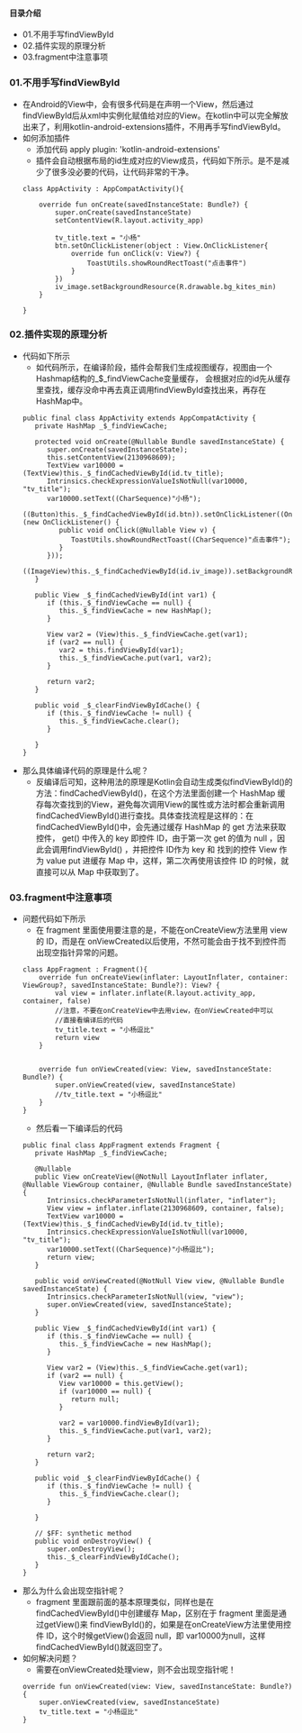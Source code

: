 #### 目录介绍
- 01.不用手写findViewById
- 02.插件实现的原理分析
- 03.fragment中注意事项



### 01.不用手写findViewById
- 在Android的View中，会有很多代码是在声明一个View，然后通过findViewById后从xml中实例化赋值给对应的View。在kotlin中可以完全解放出来了，利用kotlin-android-extensions插件，不用再手写findViewById。
- 如何添加插件
    - 添加代码 apply plugin: 'kotlin-android-extensions'
    - 插件会自动根据布局的id生成对应的View成员，代码如下所示。是不是减少了很多没必要的代码，让代码非常的干净。
    ```
    class AppActivity : AppCompatActivity(){
    
        override fun onCreate(savedInstanceState: Bundle?) {
            super.onCreate(savedInstanceState)
            setContentView(R.layout.activity_app)
    
            tv_title.text = "小杨"
            btn.setOnClickListener(object : View.OnClickListener{
                override fun onClick(v: View?) {
                    ToastUtils.showRoundRectToast("点击事件")
                }
            })
            iv_image.setBackgroundResource(R.drawable.bg_kites_min)
        }
    
    }
    ```


### 02.插件实现的原理分析
- 代码如下所示
    - 如代码所示，在编译阶段，插件会帮我们生成视图缓存，视图由一个Hashmap结构的_$_findViewCache变量缓存， 会根据对应的id先从缓存里查找，缓存没命中再去真正调用findViewById查找出来，再存在HashMap中。
    ```
    public final class AppActivity extends AppCompatActivity {
       private HashMap _$_findViewCache;
    
       protected void onCreate(@Nullable Bundle savedInstanceState) {
          super.onCreate(savedInstanceState);
          this.setContentView(2130968609);
          TextView var10000 = (TextView)this._$_findCachedViewById(id.tv_title);
          Intrinsics.checkExpressionValueIsNotNull(var10000, "tv_title");
          var10000.setText((CharSequence)"小杨");
          ((Button)this._$_findCachedViewById(id.btn)).setOnClickListener((OnClickListener)(new OnClickListener() {
             public void onClick(@Nullable View v) {
                ToastUtils.showRoundRectToast((CharSequence)"点击事件");
             }
          }));
          ((ImageView)this._$_findCachedViewById(id.iv_image)).setBackgroundResource(2130837600);
       }
    
       public View _$_findCachedViewById(int var1) {
          if (this._$_findViewCache == null) {
             this._$_findViewCache = new HashMap();
          }
    
          View var2 = (View)this._$_findViewCache.get(var1);
          if (var2 == null) {
             var2 = this.findViewById(var1);
             this._$_findViewCache.put(var1, var2);
          }
    
          return var2;
       }
    
       public void _$_clearFindViewByIdCache() {
          if (this._$_findViewCache != null) {
             this._$_findViewCache.clear();
          }
    
       }
    }
    ```
- 那么具体编译代码的原理是什么呢？
    - 反编译后可知，这种用法的原理是Kotlin会自动生成类似findViewById()的方法：findCachedViewById()，在这个方法里面创建一个 HashMap 缓存每次查找到的View，避免每次调用View的属性或方法时都会重新调用findCachedViewById()进行查找。具体查找流程是这样的：在findCachedViewById()中，会先通过缓存 HashMap 的 get 方法来获取控件， get() 中传入的 key 即控件 ID，由于第一次 get 的值为 null ，因此会调用findViewById() ，并把控件 ID作为 key 和 找到的控件 View 作为 value put 进缓存 Map 中，这样，第二次再使用该控件 ID 的时候，就直接可以从 Map 中获取到了。




### 03.fragment中注意事项
- 问题代码如下所示
    - 在 fragment 里面使用要注意的是，不能在onCreateView方法里用 view 的 ID，而是在 onViewCreated以后使用，不然可能会由于找不到控件而出现空指针异常的问题。
    ```
    class AppFragment : Fragment(){
        override fun onCreateView(inflater: LayoutInflater, container: ViewGroup?, savedInstanceState: Bundle?): View? {
            val view = inflater.inflate(R.layout.activity_app, container, false)
            //注意，不要在onCreateView中去用view，在onViewCreated中可以
            //直接看编译后的代码
            tv_title.text = "小杨逗比"
            return view
        }
    
    
        override fun onViewCreated(view: View, savedInstanceState: Bundle?) {
            super.onViewCreated(view, savedInstanceState)
            //tv_title.text = "小杨逗比"
        }
    }
    ```
    - 然后看一下编译后的代码
    ```
    public final class AppFragment extends Fragment {
       private HashMap _$_findViewCache;
    
       @Nullable
       public View onCreateView(@NotNull LayoutInflater inflater, @Nullable ViewGroup container, @Nullable Bundle savedInstanceState) {
          Intrinsics.checkParameterIsNotNull(inflater, "inflater");
          View view = inflater.inflate(2130968609, container, false);
          TextView var10000 = (TextView)this._$_findCachedViewById(id.tv_title);
          Intrinsics.checkExpressionValueIsNotNull(var10000, "tv_title");
          var10000.setText((CharSequence)"小杨逗比");
          return view;
       }
    
       public void onViewCreated(@NotNull View view, @Nullable Bundle savedInstanceState) {
          Intrinsics.checkParameterIsNotNull(view, "view");
          super.onViewCreated(view, savedInstanceState);
       }
    
       public View _$_findCachedViewById(int var1) {
          if (this._$_findViewCache == null) {
             this._$_findViewCache = new HashMap();
          }
    
          View var2 = (View)this._$_findViewCache.get(var1);
          if (var2 == null) {
             View var10000 = this.getView();
             if (var10000 == null) {
                return null;
             }
    
             var2 = var10000.findViewById(var1);
             this._$_findViewCache.put(var1, var2);
          }
    
          return var2;
       }
    
       public void _$_clearFindViewByIdCache() {
          if (this._$_findViewCache != null) {
             this._$_findViewCache.clear();
          }
    
       }
    
       // $FF: synthetic method
       public void onDestroyView() {
          super.onDestroyView();
          this._$_clearFindViewByIdCache();
       }
    }
    ```
- 那么为什么会出现空指针呢？
    - fragment 里面跟前面的基本原理类似，同样也是在findCachedViewById()中创建缓存 Map，区别在于 fragment 里面是通过getView()来 findViewById()的，如果是在onCreateView方法里使用控件 ID，这个时候getView()会返回 null，即 var10000为null，这样findCachedViewById()就返回空了。
- 如何解决问题？
    - 需要在onViewCreated处理view，则不会出现空指针呢！
    ```
    override fun onViewCreated(view: View, savedInstanceState: Bundle?) {
        super.onViewCreated(view, savedInstanceState)
        tv_title.text = "小杨逗比"
    }
    ```





